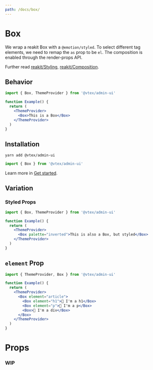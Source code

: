```yaml
---
path: /docs/box/
---
```


# Box

We wrap a reakit Box with a `@emotion/styled`. To select different tag elements, we need to remap the `as` prop to be `el`. The composition is enabled through the render-props API.

Further read [reakit/Styling](https://reakit.io/docs/styling/), [reakit/Composition](https://reakit.io/docs/composition/).

## Behavior

```jsx
import { Box, ThemeProvider } from '@vtex/admin-ui'

function Example() {
  return (
    <ThemeProvider>
      <Box>This is a Box</Box>
    </ThemeProvider>
  )
}
```

## Installation

```static
yarn add @vtex/admin-ui
```

```jsx static
import { Box } from '@vtex/admin-ui'
```

Learn more in [Get started](/docs/get-started/).

## Variation

### Styled Props

```jsx
import { Box, ThemeProvider } from '@vtex/admin-ui'

function Example() {
  return (
    <ThemeProvider>
      <Box palette="inverted">This is also a Box, but styled</Box>
    </ThemeProvider>
  )
}
```

## `element` Prop

```jsx
import { ThemeProvider, Box } from '@vtex/admin-ui'

function Example() {
  return (
    <ThemeProvider>
      <Box element="article">
        <Box element="h1">👻 I'm a h1</Box>
        <Box element="p">👻 I'm a p</Box>
        <Box>👻 I'm a div</Box>
      </Box>
    </ThemeProvider>
  )
}
```

# Props

### WIP

<proptypes heading="Box" component="Box" />
